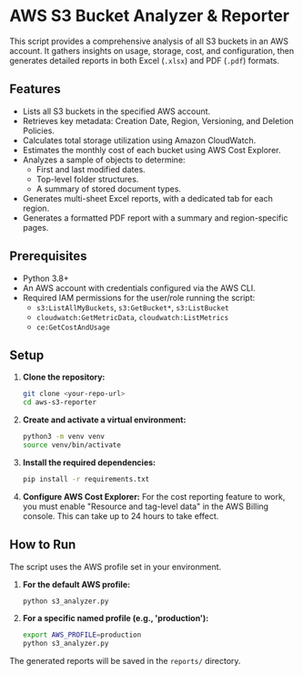 # AWS S3 Bucket Analyzer & Reporter

This script provides a comprehensive analysis of all S3 buckets in an AWS account. It gathers insights on usage, storage, cost, and configuration, then generates detailed reports in both Excel (`.xlsx`) and PDF (`.pdf`) formats.

## Features

-   Lists all S3 buckets in the specified AWS account.
-   Retrieves key metadata: Creation Date, Region, Versioning, and Deletion Policies.
-   Calculates total storage utilization using Amazon CloudWatch.
-   Estimates the monthly cost of each bucket using AWS Cost Explorer.
-   Analyzes a sample of objects to determine:
    -   First and last modified dates.
    -   Top-level folder structures.
    -   A summary of stored document types.
-   Generates multi-sheet Excel reports, with a dedicated tab for each region.
-   Generates a formatted PDF report with a summary and region-specific pages.

## Prerequisites

-   Python 3.8+
-   An AWS account with credentials configured via the AWS CLI.
-   Required IAM permissions for the user/role running the script:
    -   `s3:ListAllMyBuckets`, `s3:GetBucket*`, `s3:ListBucket`
    -   `cloudwatch:GetMetricData`, `cloudwatch:ListMetrics`
    -   `ce:GetCostAndUsage`

## Setup

1.  **Clone the repository:**
    ```bash
    git clone <your-repo-url>
    cd aws-s3-reporter
    ```

2.  **Create and activate a virtual environment:**
    ```bash
    python3 -m venv venv
    source venv/bin/activate
    ```

3.  **Install the required dependencies:**
    ```bash
    pip install -r requirements.txt
    ```

4.  **Configure AWS Cost Explorer:**
    For the cost reporting feature to work, you must enable "Resource and tag-level data" in the AWS Billing console. This can take up to 24 hours to take effect.

## How to Run

The script uses the AWS profile set in your environment.

1.  **For the default AWS profile:**
    ```bash
    python s3_analyzer.py
    ```

2.  **For a specific named profile (e.g., 'production'):**
    ```bash
    export AWS_PROFILE=production
    python s3_analyzer.py
    ```

The generated reports will be saved in the `reports/` directory.
